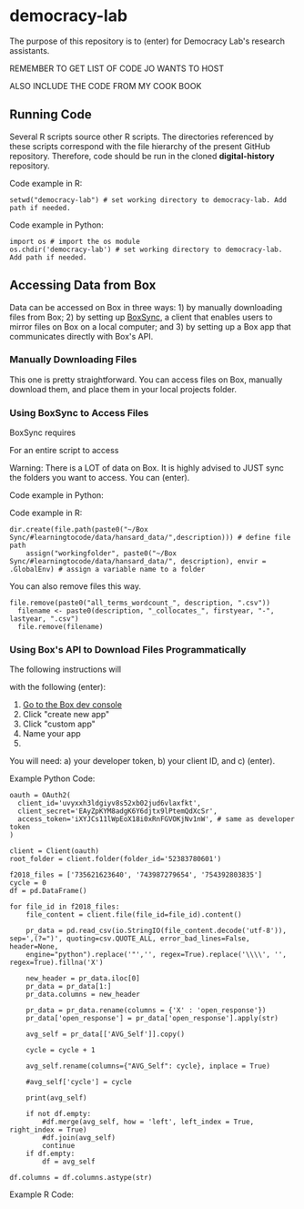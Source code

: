 # democracy-lab

The purpose of this repository is to (enter) for Democracy Lab's research assistants. 


REMEMBER TO GET LIST OF CODE JO WANTS TO HOST

ALSO INCLUDE THE CODE FROM MY COOK BOOK



## Running Code

Several R scripts source other R scripts. The directories referenced by these scripts correspond with the file hierarchy of the present GitHub repository. Therefore, code should be run in the cloned **digital-history** repository.

Code example in R: 

```
setwd("democracy-lab") # set working directory to democracy-lab. Add path if needed. 
```
Code example in Python: 

```
import os # import the os module
os.chdir('democracy-lab') # set working directory to democracy-lab. Add path if needed. 
```


## Accessing Data from Box

Data can be accessed on Box in three ways: 1) by manually downloading files from Box; 2) by setting up [BoxSync](https://support.box.com/hc/en-us/articles/360043697194-Installing-Box-Sync), a client that enables users to mirror files on Box on a local computer; and 3) by setting up a Box app that communicates directly with Box's API. 

### Manually Downloading Files

This one is pretty straightforward. You can access files on Box, manually download them, and place them in your local projects folder. 

### Using BoxSync to Access Files 

BoxSync requires

For an entire script to access

Warning: There is a LOT of data on Box. It is highly advised to JUST sync the folders you want to access. You can (enter). 

Code example in Python: 

Code example in R: 

```
dir.create(file.path(paste0("~/Box Sync/#learningtocode/data/hansard_data/",description))) # define file path
    assign("workingfolder", paste0("~/Box Sync/#learningtocode/data/hansard_data/", description), envir = .GlobalEnv) # assign a variable name to a folder
```
You can also remove files this way.

```
file.remove(paste0("all_terms_wordcount_", description, ".csv"))
  filename <- paste0(description, "_collocates_", firstyear, "-", lastyear, ".csv")
  file.remove(filename)
```

### Using Box's API to Download Files Programmatically 

The following instructions will 


with the following (enter): 

1. [Go to the Box dev console](https://smu.app.box.com/developers/console)
2. Click "create new app"
3. Click "custom app"
4. Name your app
5. 

You will need: a) your developer token, b) your client ID, and c) (enter). 


Example Python Code: 

```
oauth = OAuth2(
  client_id='uvyxxh3ldgiyv8s52xb02jud6vlaxfkt',
  client_secret='EAyZpKYM8adgK6Y6djtx9lPtemQdXcSr',
  access_token='iXYJCs11lWpEoX18i0xRnFGVOKjNv1nW', # same as developer token
)

client = Client(oauth)
root_folder = client.folder(folder_id='52383780601')

f2018_files = ['735621623640', '743987279654', '754392803835']
cycle = 0
df = pd.DataFrame()

for file_id in f2018_files:
    file_content = client.file(file_id=file_id).content()
    
    pr_data = pd.read_csv(io.StringIO(file_content.decode('utf-8')), sep=',(?=")', quoting=csv.QUOTE_ALL, error_bad_lines=False, header=None, 
    engine="python").replace('"','', regex=True).replace('\\\\', '', regex=True).fillna('X')
    
    new_header = pr_data.iloc[0] 
    pr_data = pr_data[1:] 
    pr_data.columns = new_header 
    
    pr_data = pr_data.rename(columns = {'X' : 'open_response'})
    pr_data['open_response'] = pr_data['open_response'].apply(str)

    avg_self = pr_data[['AVG_Self']].copy()

    cycle = cycle + 1

    avg_self.rename(columns={"AVG_Self": cycle}, inplace = True)

    #avg_self['cycle'] = cycle

    print(avg_self)

    if not df.empty:
        #df.merge(avg_self, how = 'left', left_index = True, right_index = True)
        #df.join(avg_self)
        continue
    if df.empty:
        df = avg_self

df.columns = df.columns.astype(str)

```


Example R Code: 
